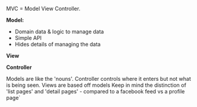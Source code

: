 MVC = Model View Controller.  

**Model:**
- Domain data & logic to manage data
- Simple API
- Hides details of managing the data

**View**

**Controller**

Models are like the 'nouns'.  Controller controls where it enters but not what is being seen.  Views are based off models
Keep in mind the distinction of 'list pages' and 'detail pages' - compared to a facebook feed vs a profile page`